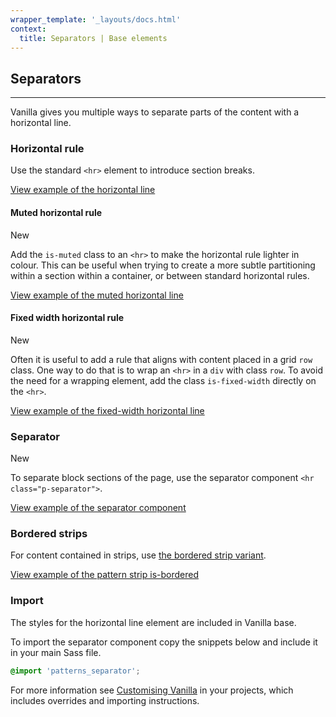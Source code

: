 ```yaml
---
wrapper_template: '_layouts/docs.html'
context:
  title: Separators | Base elements
---
```


## Separators

<hr>

Vanilla gives you multiple ways to separate parts of the content with a horizontal line.

### Horizontal rule

Use the standard `<hr>` element to introduce section breaks.

<div class="embedded-example"><a href="/docs/examples/base/hr/" class="js-example">
View example of the horizontal line
</a></div>

#### Muted horizontal rule

<span class="p-label--new">New</span>

Add the `is-muted` class to an `<hr>` to make the horizontal rule lighter in colour.
This can be useful when trying to create a more subtle partitioning within a section within a container, or between standard horizontal rules.

<div class="embedded-example"><a href="/docs/examples/base/hr-muted/" class="js-example">
View example of the muted horizontal line
</a></div>

#### Fixed width horizontal rule

<span class="p-label--new">New</span>

Often it is useful to add a rule that aligns with content placed in a grid `row` class. One way to do that is to wrap an `<hr>` in a `div` with class `row`. To avoid the need for a wrapping element, add the class `is-fixed-width` directly on the `<hr>`.

<div class="embedded-example"><a href="/docs/examples/base/hr-fixed-width/" class="js-example">
View example of the fixed-width horizontal line
</a></div>

### Separator

<span class="p-label--new">New</span>

To separate block sections of the page, use the separator component `<hr class="p-separator">`.

<div class="embedded-example"><a href="/docs/examples/patterns/separator/" class="js-example">
View example of the separator component
</a></div>

### Bordered strips

For content contained in strips, use [the bordered strip variant](/docs/patterns/strip#bordered-strip).

<div class="embedded-example"><a href="/docs/examples/patterns/strips/is-bordered/" class="js-example">
View example of the pattern strip is-bordered
</a></div>

### Import

The styles for the horizontal line element are included in Vanilla base.

To import the separator component copy the snippets below and include it in your main Sass file.

```scss
@import 'patterns_separator';
```

For more information see [Customising Vanilla](/docs/customising-vanilla/) in your projects, which includes overrides and importing instructions.
